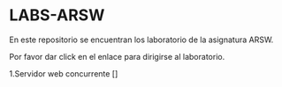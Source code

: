 # LABS-ARSW

En este repositorio se encuentran los laboratorio de la asignatura ARSW.

Por favor dar click en el enlace para dirigirse al laboratorio.

1.Servidor web concurrente []
